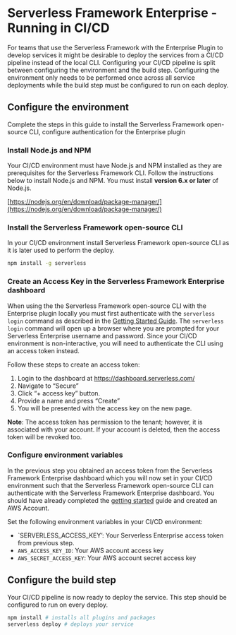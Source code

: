 # Serverless Framework Enterprise - Running in CI/CD

For teams that use the Serverless Framework with the Enterprise Plugin to develop services it might be desirable to deploy the services from a CI/CD pipeline instead of the local CLI. Configuring your CI/CD pipeline is split between configuring the environment and the build step. Configuring the environment only needs to be performed once across all service deployments while the build step must be configured to run on each deploy.

## Configure the environment
Complete the steps in this guide to install the Serverless Framework open-source CLI, configure authentication for the Enterprise plugin
### Install Node.js and NPM

Your CI/CD environment must have Node.js and NPM installed as they are prerequisites for the Serverless Framework CLI. Follow the instructions below to install Node.js and NPM. You must install **version 6.x or later** of Node.js.

[https://nodejs.org/en/download/package-manager/](https://nodejs.org/en/download/package-manager/)

### Install the Serverless Framework open-source CLI

In your CI/CD environment install Serverless Framework open-source CLI as it is later used to perform the deploy.

```sh
npm install -g serverless
```

### Create an Access Key in the Serverless Framework Enterprise dashboard

When using the the Serverless Framework open-source CLI with the Enterprise plugin locally you must first authenticate with the `serverless login` command as described in the [Getting Started Guide](https://github.com/serverless/enterprise/blob/master/docs/getting-started.md#login-via-the-cli). The `serverless login` command will open up a browser where you are prompted for your Serverless Enterprise username and password. Since your CI/CD environment is non-interactive, you will need to authenticate the CLI using an access token instead.

Follow these steps to create an access token:

1. Login to the dashboard at https://dashboard.serverless.com/
2. Navigate to “Secure”
3. Click “+ access key” button.
4. Provide a name and press “Create”
5. You will be presented with the access key on the new page. 

**Note**: The access token has permission to the tenant; however, it is associated with your account. If your account is deleted, then the access token will be revoked too.

### Configure environment variables

In the previous step you obtained an access token from the Serverless Framework Enterprise dashboard which you will now set in your CI/CD environment such that the Serverless Framework open-source CLI can authenticate with the Serverless Framework Enterprise dashboard. You should have already completed the [getting started](https://github.com/serverless/enterprise/blob/master/docs/getting-started.md) guide and created an AWS Account.

Set the following environment variables in your CI/CD environment:

- `SERVERLESS_ACCESS_KEY’: Your Serverless Enterprise access token from previous step.
- `AWS_ACCESS_KEY_ID`: Your AWS account access key
- `AWS_SECRET_ACCESS_KEY`:  Your AWS account secret access key
## Configure the build step
Your CI/CD pipeline is now ready to deploy the service. This step should be configured to run on every deploy.

```sh
npm install # installs all plugins and packages
serverless deploy # deploys your service
```




